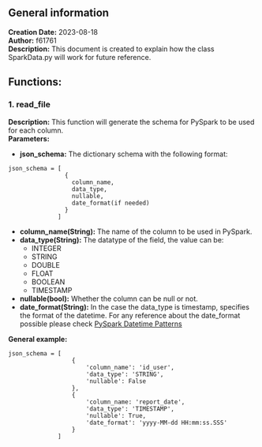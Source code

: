 ## General information
**Creation Date:** 2023-08-18\
**Author:** f61761\
**Description:** This document is created to explain how the class SparkData.py will work for future reference.
## Functions:
### 1. read_file
**Description:** This function will generate the schema for PySpark to be used for each column.\
**Parameters:**
* **json_schema:** The dictionary schema with the following format:
```
json_schema = [
                {
                  column_name,
                  data_type,
                  nullable,
                  date_format(if needed)
                }
              ]
```
  * **column_name(String):** The name of the column to be used in PySpark.
  * **data_type(String):** The datatype of the field, the value can be:
    * INTEGER
    * STRING
    * DOUBLE
    * FLOAT
    * BOOLEAN
    * TIMESTAMP
  * **nullable(bool):** Whether the column can be null or not.
  * **date_format(String):** In the case the data_type is timestamp, specifies the format of the datetime. For any reference about the date_format possible please check [PySpark Datetime Patterns](https://spark.apache.org/docs/latest/sql-ref-datetime-pattern.html)

**General example:**
```
json_schema = [
                  {
                      'column_name': 'id_user', 
                      'data_type': 'STRING', 
                      'nullable': False
                  }, 
                  {
                      'column_name: 'report_date', 
                      'data_type': 'TIMESTAMP', 
                      'nullable': True,
                      'date_format': 'yyyy-MM-dd HH:mm:ss.SSS'
                  }
              ]
```
